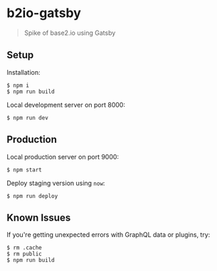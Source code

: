 # b2io-gatsby

> Spike of base2.io using Gatsby 

## Setup

Installation:

```
$ npm i
$ npm run build
```

Local development server on port 8000:

```
$ npm run dev
```

## Production

Local production server on port 9000:

```
$ npm start
```

Deploy staging version using `now`:

```
$ npm run deploy
```

## Known Issues

If you're getting unexpected errors with GraphQL data or plugins, try:

```
$ rm .cache
$ rm public
$ npm run build
```

